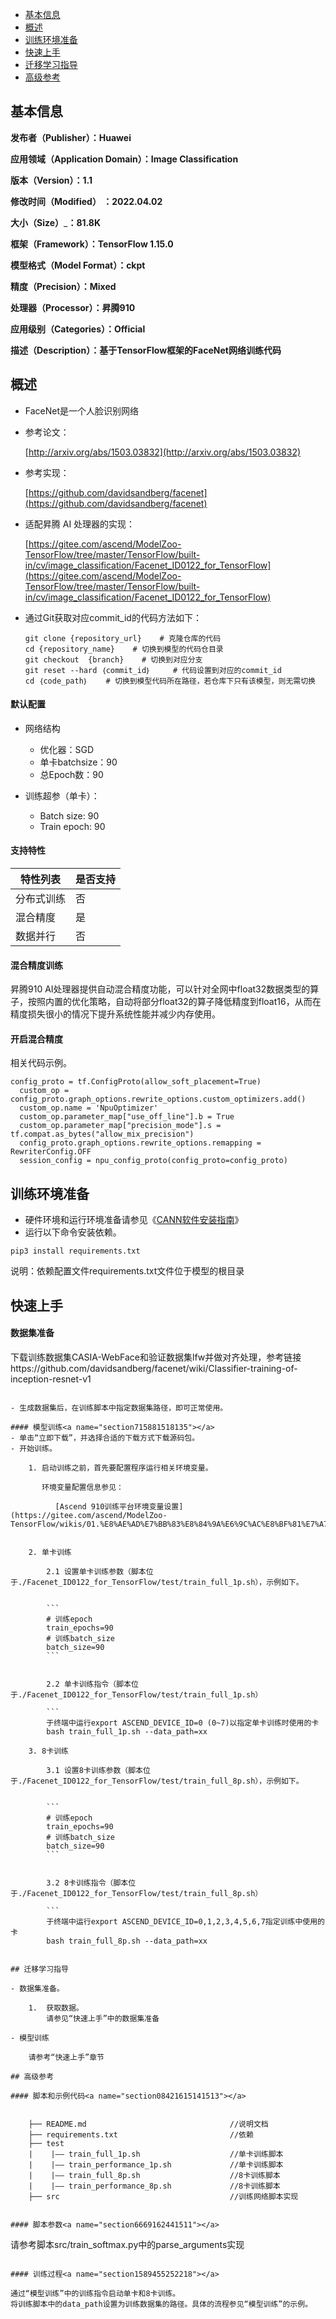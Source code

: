 - [基本信息](#基本信息.md)
- [概述](#概述.md)
- [训练环境准备](#训练环境准备.md)
- [快速上手](#快速上手.md)
- [迁移学习指导](#迁移学习指导.md)
- [高级参考](#高级参考.md)

## 基本信息

**发布者（Publisher）：Huawei**

**应用领域（Application Domain）：Image Classification**

**版本（Version）：1.1**

**修改时间（Modified） ：2022.04.02**

**大小（Size）**_**：81.8K**

**框架（Framework）：TensorFlow 1.15.0**

**模型格式（Model Format）：ckpt**

**精度（Precision）：Mixed**

**处理器（Processor）：昇腾910**

**应用级别（Categories）：Official**

**描述（Description）：基于TensorFlow框架的FaceNet网络训练代码**

## 概述

-    FaceNet是一个人脸识别网络

- 参考论文：

    [http://arxiv.org/abs/1503.03832](http://arxiv.org/abs/1503.03832)

- 参考实现：

    [https://github.com/davidsandberg/facenet](https://github.com/davidsandberg/facenet)

- 适配昇腾 AI 处理器的实现：
  
    [https://gitee.com/ascend/ModelZoo-TensorFlow/tree/master/TensorFlow/built-in/cv/image_classification/Facenet_ID0122_for_TensorFlow](https://gitee.com/ascend/ModelZoo-TensorFlow/tree/master/TensorFlow/built-in/cv/image_classification/Facenet_ID0122_for_TensorFlow)

- 通过Git获取对应commit\_id的代码方法如下：

    ```
    git clone {repository_url}    # 克隆仓库的代码
    cd {repository_name}    # 切换到模型的代码仓目录
    git checkout  {branch}    # 切换到对应分支
    git reset --hard ｛commit_id｝     # 代码设置到对应的commit_id
    cd ｛code_path｝    # 切换到模型代码所在路径，若仓库下只有该模型，则无需切换
    ```

#### 默认配置<a name="section91661242121611"></a>

-   网络结构
    -   优化器：SGD
    -   单卡batchsize：90
    -   总Epoch数：90

-   训练超参（单卡）：
    -   Batch size: 90
    -   Train epoch: 90


#### 支持特性<a name="section1899153513554"></a>

| 特性列表   | 是否支持 |
| ---------- | -------- |
| 分布式训练 | 否       |
| 混合精度   | 是       |
| 数据并行   | 否       |


#### 混合精度训练<a name="section168064817164"></a>

昇腾910 AI处理器提供自动混合精度功能，可以针对全网中float32数据类型的算子，按照内置的优化策略，自动将部分float32的算子降低精度到float16，从而在精度损失很小的情况下提升系统性能并减少内存使用。

#### 开启混合精度<a name="section20779114113713"></a>
相关代码示例。

```
config_proto = tf.ConfigProto(allow_soft_placement=True)
  custom_op = config_proto.graph_options.rewrite_options.custom_optimizers.add()
  custom_op.name = 'NpuOptimizer'
  custom_op.parameter_map["use_off_line"].b = True
  custom_op.parameter_map["precision_mode"].s = tf.compat.as_bytes("allow_mix_precision")
  config_proto.graph_options.rewrite_options.remapping = RewriterConfig.OFF
  session_config = npu_config_proto(config_proto=config_proto)
```

## 训练环境准备

-  硬件环境和运行环境准备请参见《[CANN软件安装指南](https://support.huawei.com/enterprise/zh/ascend-computing/cann-pid-251168373?category=installation-update)》
-  运行以下命令安装依赖。
```
pip3 install requirements.txt
```
说明：依赖配置文件requirements.txt文件位于模型的根目录


## 快速上手

#### 数据集准备<a name="section361114841316"></a>

下载训练数据集CASIA-WebFace和验证数据集lfw并做对齐处理，参考链接https://github.com/davidsandberg/facenet/wiki/Classifier-training-of-inception-resnet-v1
```

- 生成数据集后，在训练脚本中指定数据集路径，即可正常使用。

#### 模型训练<a name="section715881518135"></a>
- 单击“立即下载”，并选择合适的下载方式下载源码包。
- 开始训练。
  
    1. 启动训练之前，首先要配置程序运行相关环境变量。

       环境变量配置信息参见：

          [Ascend 910训练平台环境变量设置](https://gitee.com/ascend/ModelZoo-TensorFlow/wikis/01.%E8%AE%AD%E7%BB%83%E8%84%9A%E6%9C%AC%E8%BF%81%E7%A7%BB%E6%A1%88%E4%BE%8B/Ascend%20910%E8%AE%AD%E7%BB%83%E5%B9%B3%E5%8F%B0%E7%8E%AF%E5%A2%83%E5%8F%98%E9%87%8F%E8%AE%BE%E7%BD%AE)
    

    2. 单卡训练
       
        2.1 设置单卡训练参数（脚本位于./Facenet_ID0122_for_TensorFlow/test/train_full_1p.sh），示例如下。
            
        
        ```
        # 训练epoch
        train_epochs=90
        # 训练batch_size
        batch_size=90
        ```
        

        2.2 单卡训练指令（脚本位于./Facenet_ID0122_for_TensorFlow/test/train_full_1p.sh） 

        ```
        于终端中运行export ASCEND_DEVICE_ID=0 (0~7)以指定单卡训练时使用的卡
        bash train_full_1p.sh --data_path=xx

    3. 8卡训练
       
        3.1 设置8卡训练参数（脚本位于./Facenet_ID0122_for_TensorFlow/test/train_full_8p.sh），示例如下。
            
        
        ```
        # 训练epoch
        train_epochs=90
        # 训练batch_size
        batch_size=90
        ```
        

        3.2 8卡训练指令（脚本位于./Facenet_ID0122_for_TensorFlow/test/train_full_8p.sh） 

        ```
        于终端中运行export ASCEND_DEVICE_ID=0,1,2,3,4,5,6,7指定训练中使用的卡
        bash train_full_8p.sh --data_path=xx


## 迁移学习指导

- 数据集准备。

    1.  获取数据。
        请参见“快速上手”中的数据集准备
    
- 模型训练

    请参考“快速上手”章节

## 高级参考

#### 脚本和示例代码<a name="section08421615141513"></a>


    ├── README.md                                //说明文档
    ├── requirements.txt                         //依赖
    ├── test
    |    |—— train_full_1p.sh                    //单卡训练脚本
    |    |—— train_performance_1p.sh             //单卡训练脚本
    |    |—— train_full_8p.sh                    //8卡训练脚本
    |    |—— train_performance_8p.sh             //8卡训练脚本
    ├── src                                      //训练网络脚本实现


#### 脚本参数<a name="section6669162441511"></a>

```
请参考脚本src/train_softmax.py中的parse_arguments实现
```

#### 训练过程<a name="section1589455252218"></a>

通过“模型训练”中的训练指令启动单卡和8卡训练。
将训练脚本中的data_path设置为训练数据集的路径。具体的流程参见“模型训练”的示例。